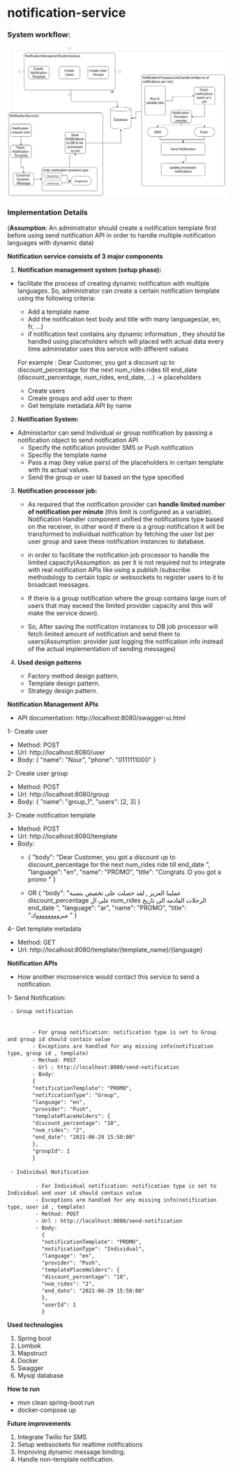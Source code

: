 # notification-service



### System workflow:


![Archticture Workflow](https://github.com/EsraaHamouda/notifications-service/blob/master/src/main/resources/archticure_diagram/archticture.png)


### Implementation Details

(**Assumption**: An administrator should create a notification template first before using send notification API in order to handle multiple notification languages with dynamic data)

**Notification service consists of 3 major components**
1. **Notification management system (setup phase):**

- facilitate the process of creating dynamic notification with multiple languages.
  So, administrator can create a certain notification template using the following criteria:
    *   Add a template name
    * Add the notification text body and title with many languages(ar, en, fr, ...)
    * if notification text contains any dynamic information , they should be handled using placeholders which will
      placed with actual data every time administator uses this service with different values

  For example : Dear Customer, you got a discount up to discount_percentage for the next num_rides rides till end_date
  (discount_percentage, num_rides, end_date, ...) -> placeholders

    * Create users
    * Create groups and add user to them
    * Get template metadata API by name

2. **Notification System:**

- Administartor can send Individual or group notification by passing a notification object to send notification API
    * Specify the notification provider SMS or Push notification
    * Specifiy the template name
    * Pass a map (key value pairs) of the placeholders in certain template with its actual values.
    * Send the group or user Id based on the type specified



3. **Notification processor job:**

    - As required that the notification provider can **handle limited number of notification per minute**
      (this limit is configured as a variable). Notification Handler component unified the notifications
      type based on the receiver,  in other word if there is a group notification it will be transformed to individual
      notification by fetching the user list per user group and save these notification instances to database.

    - in order to facilitate the notification job processor to handle the limited capacity(Assumption: as per it is not
      required not to integrate with real notification APIs like  using a publish /subscribe methodology
      to certain topic or websockets to register users to it to broadcast messages.
    -  If there is a group notification where the group contains large num of users that may exceed
       the limited provider capacity and this will make the service down).
    - So, After saving the notification instances to DB job processor will fetch
      limited amount of notification and send them to users(Assumption: provider
      just logging the notification info instead of the actual implementation of sending messages)

4. **Used design patterns**

    - Factory method design pattern.
    - Template design pattern.
    - Strategy design pattern.

**Notification Management APIs**
- API documentation: http://localhost:8080/swagger-ui.html

1- Create user
- Method: POST
- Url: http://localhost:8080/user
- Body:
  {
  "name": "Nour",
  "phone": "0111111000"
  }

2- Create user group
- Method: POST
- Url: http://localhost:8080/group
- Body:
  {
  "name": "group_1",
  "users": [2, 3]
  }


3- Create notification template
- Method: POST
- Url: http://localhost:8080/template
- Body:
    -   {
        "body": "Dear Customer, you got a discount up to discount_percentage for the next num_rides ride till end_date ",
        "language": "en",
        "name": "PROMO",
        "title": "Congrats :D you got a promo "
        }

    - OR
      {
      "body": "عملينا العزيز , لقد حصلت على تخفيض بنسبة discount_percentage  على ال num_rides الرحلات القادمة الى تاريخ end_date ",
      "language": "ar",
      "name": "PROMO",
      "title": "مبرووووووووك "
      }

4- Get template metadata

- Method: GET
- Url:  http://localhost:8080/template/{template_name}/{language}

**Notification  APIs**
- How another microservice would contact this service to send a notification.

1- Send   Notification:

     - Group notification
    
        
            - For group notification: notification type is set to Group and group id should contain value
            - Exceptions are handled for any missing info(notification type, group id , template)
            - Method: POST
            - Url : http://localhost:8080/send-notification
            - Body:
            {
            "notificationTemplate": "PROMO",
            "notificationType": "Group",
            "language": "en",
            "provider": "Push",
            "templatePlaceHolders": {
            "discount_percentage": "10",
            "num_rides": "2",
            "end_date": "2021-06-29 15:50:00"
            },
            "groupId": 1
            }
    
     - Individual Notification
    
             - For Individual notification: notification type is set to Individual and user id should contain value
             - Exceptions are handled for any missing info(notification type, user id , template)
             - Method: POST
             - Url : http://localhost:8080/send-notification
             - Body:
               {
               "notificationTemplate": "PROMO",
               "notificationType": "Individual",
               "language": "en",
               "provider": "Push",
               "templatePlaceHolders": {
               "discount_percentage": "10",
               "num_rides": "2",
               "end_date": "2021-06-29 15:50:00"
               },
               "userId": 1
               }

**Used technologies**
1. Spring boot
2. Lombok
3. Mapstruct
4. Docker
5. Swagger
6. Mysql database


**How to run**
- mvn clean spring-boot:run
- docker-compose up
  
**Future improvements**
1. Integrate Twilio for SMS
2. Setup websockets for realtime notifications
3. Improving dynamic message binding.
4. Handle non-template notification.
